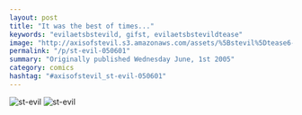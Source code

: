 ```yaml
---
layout: post
title: "It was the best of times..."
keywords: "evilaetsbstevild, gifst, evilaetsbstevildtease"
image: "http://axisofstevil.s3.amazonaws.com/assets/%5Bstevil%5Dtease6-01-05.gif"
permalink: "/p/st-evil-050601"
summary: "Originally published Wednesday June, 1st 2005"
category: comics
hashtag: "#axisofstevil_st-evil-050601"
---
```


![st-evil](http://axisofstevil.s3.amazonaws.com/assets/%5Bstevil%5Dtease6-01-05.gif)
![st-evil](http://axisofstevil.s3.amazonaws.com/assets/%5Bstevil%5D06-01-05.gif)
